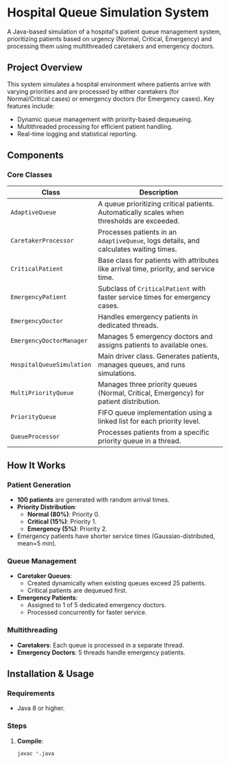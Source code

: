 # Hospital Queue Simulation System

A Java-based simulation of a hospital's patient queue management system, prioritizing patients based on urgency (Normal, Critical, Emergency) and processing them using multithreaded caretakers and emergency doctors.

## Project Overview

This system simulates a hospital environment where patients arrive with varying priorities and are processed by either caretakers (for Normal/Critical cases) or emergency doctors (for Emergency cases). Key features include:
- Dynamic queue management with priority-based dequeueing.
- Multithreaded processing for efficient patient handling.
- Real-time logging and statistical reporting.

## Components

### Core Classes

| Class | Description |
|-------|-------------|
| `AdaptiveQueue` | A queue prioritizing critical patients. Automatically scales when thresholds are exceeded. |
| `CaretakerProcessor` | Processes patients in an `AdaptiveQueue`, logs details, and calculates waiting times. |
| `CriticalPatient` | Base class for patients with attributes like arrival time, priority, and service time. |
| `EmergencyPatient` | Subclass of `CriticalPatient` with faster service times for emergency cases. |
| `EmergencyDoctor` | Handles emergency patients in dedicated threads. |
| `EmergencyDoctorManager` | Manages 5 emergency doctors and assigns patients to available ones. |
| `HospitalQueueSimulation` | Main driver class. Generates patients, manages queues, and runs simulations. |
| `MultiPriorityQueue` | Manages three priority queues (Normal, Critical, Emergency) for patient distribution. |
| `PriorityQueue` | FIFO queue implementation using a linked list for each priority level. |
| `QueueProcessor` | Processes patients from a specific priority queue in a thread. |

## How It Works

### Patient Generation
- **100 patients** are generated with random arrival times.
- **Priority Distribution**:
  - **Normal (80%)**: Priority 0.
  - **Critical (15%)**: Priority 1.
  - **Emergency (5%)**: Priority 2.
- Emergency patients have shorter service times (Gaussian-distributed, mean=5 min).

### Queue Management
- **Caretaker Queues**: 
  - Created dynamically when existing queues exceed 25 patients.
  - Critical patients are dequeued first.
- **Emergency Patients**: 
  - Assigned to 1 of 5 dedicated emergency doctors.
  - Processed concurrently for faster service.

### Multithreading
- **Caretakers**: Each queue is processed in a separate thread.
- **Emergency Doctors**: 5 threads handle emergency patients.

## Installation & Usage

### Requirements
- Java 8 or higher.

### Steps
1. **Compile**:
   ```bash
   javac *.java
